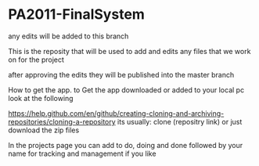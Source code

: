 # PA2011-FinalSystem
any edits will be added to this branch

This is the reposity that will be used to add and edits any files that we work on for the project

after approving the edits they will be published into the master branch

How to get the app.
to Get the app downloaded or added to your local pc look at the following

https://help.github.com/en/github/creating-cloning-and-archiving-repositories/cloning-a-repository
its usually:
  clone (repositry link)
 or just download the zip files

In the projects page you can add to do, doing and done followed by your name for tracking and management if you like
